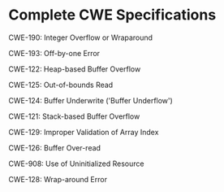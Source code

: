 

# Complete CWE Specifications

CWE-190: Integer Overflow or Wraparound

CWE-193: Off-by-one Error

CWE-122: Heap-based Buffer Overflow

CWE-125: Out-of-bounds Read

CWE-124: Buffer Underwrite ('Buffer Underflow')

CWE-121: Stack-based Buffer Overflow

CWE-129: Improper Validation of Array Index

CWE-126: Buffer Over-read

CWE-908: Use of Uninitialized Resource

CWE-128: Wrap-around Error